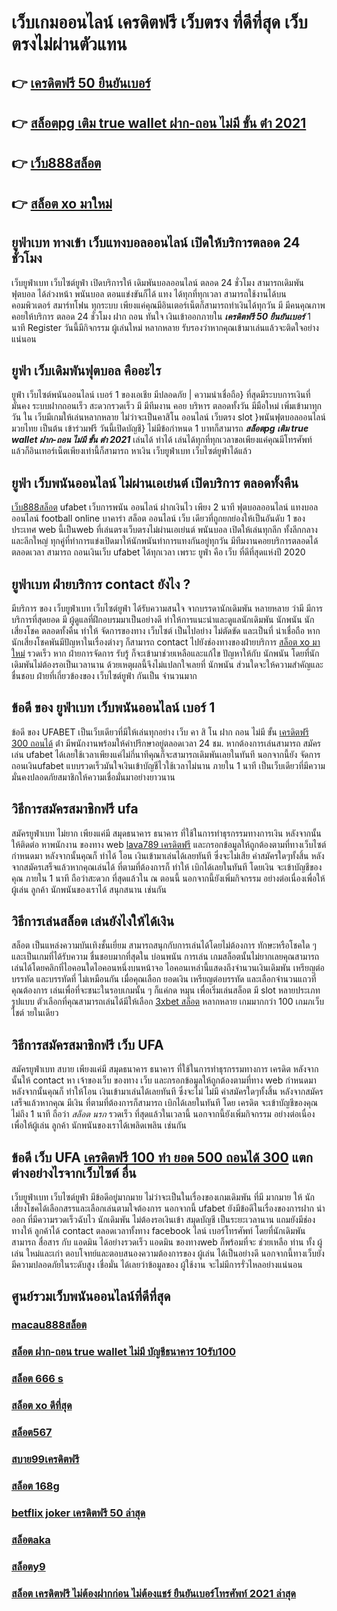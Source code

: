 # เว็บเกมออนไลน์ เครดิตฟรี เว็บตรง ที่ดีที่สุด  เว็บตรงไม่ผ่านตัวแทน 

## 👉 [เครดิตฟรี 50 ยืนยันเบอร์](https://bio.link/tisawago)
## 👉 [สล็อตpg เติม true wallet ฝาก-ถอน ไม่มี ขั้น ต่ํา 2021](https://mabet.net/credit-free-50/)
## 👉 [เว็บ888สล็อต](https://mabet.net/)
## 👉 [สล็อต xo มาใหม่](https://mabet.net/20-free-100/)

##  ยูฟ่าเบท ทางเข้า  เว็บแทงบอลออนไลน์  เปิดให้บริการตลอด 24 ชั่วโมง

 เว็บยูฟ่าเบท เว็บไซต์ยูฟ่า เปิดบริการให้ เดิมพันบอลออนไลน์ ตลอด 24 ชั่วโมง  สามารถเดิมพันฟุตบอล  ได้ล่วงหน้า  พนันบอล  ตอนแข่งขันก็ได้  แทง ได้ทุกที่ทุกเวลา สามารถใช้งานได้บน คอมพิวเตอร์  สมาร์ทโฟน ทุกระบบ เพียงแค่คุณมีอินเตอร์เน็ตก็สามารถทำเงินได้ทุกวัน มี มีคนคุณภาพคอยให้บริการ ตลอด 24 ชั่วโมง  ฝาก  ถอน  ทันใจ เงินเข้าออกภายใน ***เครดิตฟรี 50 ยืนยันเบอร์*** 1 นาที  Register วันนี้มีกิจกรรม  ผู้เล่นใหม่ หลากหลาย  รับรองว่าหากคุณเข้ามาเล่นแล้วจะติดใจอย่างแน่นอน 


##  ยูฟ่า  เว็บเดิมพันฟุตบอล  คืออะไร 

 ยูฟ่า เว็บไซต์พนันออนไลน์  เบอร์ 1 ของเอเชีย มีปลอดภัย | ความน่าเชื่อถือ} ที่สุดมีระบบการเงินที่มั่นคง ระบบฝากถอนเร็ว  สะดวกรวดเร็ว  มี มีทีมงาน คอย บริหาร ตลอดทั้งวัน  มีมือใหม่ เพิ่มเข้ามาทุกวัน ใน เว็บมีเกมให้เล่นหลากหลาย ไม่ว่าจะเป็นคาสิโน ออนไลน์ เว็บตรง slot }พนันฟุตบอลออนไลน์   มวยไทย เป็นต้น  เข้าร่วมฟรี วันนี้เปิดบัญชี} ไม่มีข้อกำหนด  1 บาทก็สามารถ ***สล็อตpg เติม true wallet ฝาก-ถอน ไม่มี ขั้น ต่ํา 2021*** เล่นได้  ทำได้ เล่นได้ทุกที่ทุกเวลาขอเพียงแค่คุณมีโทรศัพท์ แล้วก็อินเทอร์เน็ตเพียงเท่านี้ก็สามารถ หาเงิน เว็บยูฟ่าเบท เว็บไซต์ยูฟ่าได้แล้ว


##  ยูฟ่า เว็บพนันออนไลน์ ไม่ผ่านเอเย่นต์  เปิดบริการ ตลอดทั้งคืน

 [เว็บ888สล็อต](https://mabet.net/20-free-100/) ufabet  เว็บการพนัน ออนไลน์    ฝากเงินไว เพียง 2 นาที ฟุตบอลออนไลน์ แทงบอลออนไลน์ football online บาคาร่า สล็อต ออนไลน์  เว็บ เดียวที่ถูกยกย่องให้เป็นอันดับ 1 ของประเทศ web นี้เป็นweb ที่เล่นตรงเว็บตรงไม่ผ่านเอเย่นต์      พนันบอล  เปิดให้เล่นทุกลีก ทั้งลีกกลางและลีกใหญ่ ทุกคู่ที่ทำการแข่งเปิดมาให้นักพนันทำการแทงกันอยู่ทุกวัน มีทีมงานคอยบริการตลอดได้ตลอดเวลา   สามารถ  ถอนเงินเว็บ ufabet  ได้ทุกเวลา เพราะ  ยูฟ่า คือ เว็บ ที่ดีที่สุดแห่งปี 2020 


## ยูฟ่าเบท ฝ่ายบริการ  contact ยังไง ?

มีบริการ ของ เว็บยูฟ่าเบท เว็บไซต์ยูฟ่า  ได้รับความสนใจ จากบรรดานักเดิมพัน   หลายหลาย ว่ามี มีการบริการที่สุดยอด  มี ผู้ดูแลที่ฝึกอบรมมาเป็นอย่างดี ทำให้การแนะนำและดูแลนักเดิมพัน นักพนัน นักเสี่ยงโชค  ตลอดทั้งคืน ทำให้ จัดการของทาง เว็บไซต์ เป็นไปอย่าง ไม่ตัดขัด และเป็นที่  น่าเชื่อถือ หาก  นักเสี่ยงโชคพันมีปัญหาในเรื่องต่างๆ ก็สามารถ  contact  ไปยังช่องทางของฝ่ายบริการ   [สล็อต xo มาใหม่](https://member.mabet.net/?action=login) รวดเร็ว  หาก ฝ่ายการจัดการ รับรู้  ก็จะเข้ามาช่วยเหลือและแก้ไข ปัญหาให้กับ นักพนัน  โดยที่นักเดิมพันไม่ต้องรอเป็นเวลานาน ด้วยเหตุผลนี้จึงไม่แปลกใจเลยที่ นักพนัน ส่วนใดจะให้ความสำคัญและชื่นชอบ ฝ่ายที่เกี่ยวข้องของ เว็บไซต์ยูฟ่า กันเป็น จำนวนมาก 


## ข้อดี ของ ยูฟ่าเบท เว็บพนันออนไลน์  เบอร์ 1

ข้อดี ของ UFABET เป็นเว็บเดียวที่มีให้เล่นทุกอย่าง  เว็บ คา สิ โน ฝาก ถอน ไม่มี ขั้น [เครดิตฟรี 300 ถอนได้](https://mabet.net/pg-slot-credit-free/) ต่ํา  มีพนักงานพร้อมให้คำปรึกษาอยู่ตลอดเวลา 24 ชม. หากต้องการเล่นสามารถ  สมัครเล่น ufabet  ได้เลยใช้เวลาเพียงแค่ไม่กี่นาทีคุณก็จะสามารถเดิมพันเลยในทันที นอกจากนี้ยัง จัดการ ถอนเงินufabet  แบบรวดเร็วมันใจเงินเข้าบัญชีไวใช้เวลาไม่นาน ภายใน 1 นาที เป็นเว็บเดียวที่มีความมั่นคงปลอดภัยสมาชิกให้ความเชื่อมั่นมาอย่างยาวนาน


## วิธีการสมัครสมาชิกฟรี   ufa

สมัครยูฟ่าเบท  ไม่ยาก  เพียงแค่มี  สมุดธนาคาร ธนาคาร ที่ใช้ในการทำธุรกรรมทางการเงิน หลังจากนั้นให้ติดต่อ หาพนักงาน ของทาง  web [lava789 เครดิตฟรี](https://mabet.net/credit-free-100/)  และกรอกข้อมูลให้ถูกต้องตามที่ทางเว็บไซต์ กำหนดมา หลังจากนั้นคุณก็ ทำได้ โอน เงินเข้ามาเล่นได้เลยทันที ซึ่งจะไม่เสีย ค่าสมัครใดๆทั้งสิ้น หลังจากสมัครเสร็จแล้วหากคุณเล่นได้ ที่ตามที่ต้องการก็  ทำให้ เบิกได้เลยในทันที โดยเงิน จะเข้าบัญชีของคุณ ภายใน  1 นาที ถือว่าสะดวก ที่สุดแล้วใน ณ ตอนนี้ นอกจากนี้ยังเพิ่มกิจกรรม  อย่างต่อเนื่องเพื่อให้ผู้เล่น ลูกค้า นักพนันของเราได้ สนุกสนาน เช่นกัน

## วิธีการเล่นสล็อต เล่นยังไงให้ได้เงิน
สล็อต เป็นแหล่งความบันเทิงชั้นเยี่ยม สามารถสนุกกับการเล่นได้โดยไม่ต้องการ ทักษะหรือโชคใด ๆ และเป็นเกมที่ได้รับความ ชื่นชอบมากที่สุดใน บ่อนพนัน การเล่น เกมสล็อตนั้นไม่ยากเลยคุณสามารถเล่นได้โดยคลิกที่ไอคอนใดไอคอนหนึ่งบนหน้าจอ ไอคอนเหล่านี้แสดงถึงจำนวนเงินเดิมพัน  เหรียญต่อบรรทัด และบรรทัดที่ ไม่เหมือนกัน  เมื่อคุณเลือก ยอดเงิน  เหรียญต่อบรรทัด และเลือกจำนวนแถวที่คุณต้องการ เล่นเพื่อที่จะชนะในรอบเกมนั้น ๆ ก็แค่กด  หมุน  เพื่อเริ่มเล่นสล็อต มี slot หลายประเภท รูปแบบ ตัวเลือกที่คุณสามารถเล่นได้มีให้เลือก [3xbet สล็อต](https://mabet.net/register/) หลากหลาย เกมมากกว่า 100 เกมภเว็บไชต์ ายในเดียว

## วิธีการสมัครสมาชิกฟรี  เว็บ UFA  

สมัครยูฟ่าเบท  สบาย เพียงแค่มี  สมุดธนาคาร ธนาคาร ที่ใช้ในการทำธุรกรรมทางการ เครดิต หลังจากนั้นให้ contact หา เจ้าของเว็บ ของทาง  เว็บ  และกรอกข้อมูลให้ถูกต้องตามที่ทาง web กำหนดมา หลังจากนั้นคุณก็ ทำให้โอน เงินเข้ามาเล่นได้เลยทันที ซึ่งจะไม่ ไม่มี ค่าสมัครใดๆทั้งสิ้น หลังจากสมัครเสร็จแล้วหากคุณ มีเงิน ที่ตามที่ต้องการก็สามารถ  เบิกได้เลยในทันที โดย เครดิต จะเข้าบัญชีของคุณ  ไม่ถึง  1 นาที ถือว่า *สล็อต นรก* รวดเร็ว ที่สุดแล้วในเวลานี้  นอกจากนี้ยังเพิ่มกิจกรรม  อย่างต่อเนื่องเพื่อให้ผู้เล่น ลูกค้า นักพนันของเราได้เพลิดเพลิน เช่นกัน

## ข้อดี เว็บ UFA [เครดิตฟรี 100 ทํา ยอด 500 ถอนได้ 300](https://mabet.net/credit-free-new/) แตกต่างอย่างไรจากเว็บไซต์ อื่น

 เว็บยูฟ่าเบท เว็บไซต์ยูฟ่า มีข้อดีอยู่มากมาย  ไม่ว่าจะเป็นในเรื่องของเกมเดิมพัน ที่มี มากมาย  ให้ นักเสี่ยงโชคได้เลือกสรรและเลือกเล่นตามใจต้องการ นอกจากนี้ ufabet ยังมีข้อดีในเรื่องของการฝาก   นำออก ที่มีความรวดเร็วฉับไว นักเดิมพัน ไม่ต้องรอเงินเข้า สมุดบัญชี  เป็นระยะเวลานาน แถมยังมีช่องทางให้ ลูกค้าได้ contact  ตลอดเวลาทั้งทาง facebook ไลน์ เบอร์โทรศัพท์ โดยที่นักเดิมพัน สามารถ สื่อสาร กับ แอดมิน ได้อย่างรวดเร็ว  แอดมิน ของทางweb ก็พร้อมที่จะ ช่วยเหลือ ท่าน ทั้ง ผู้เล่น ใหม่และเก่า ตอบโจทย์และตอบสนองความต้องการของ ผู้เล่น ได้เป็นอย่างดี นอกจากนี้ทางเว็บยังมีความปลอดภัยในระดับสูง  เชื่อมั่น ได้เลยว่าข้อมูลของ ผู้ใช้งาน  จะไม่มีการรั่วไหลอย่างแน่นอน


## ศูนย์รวมเว็บพนันออนไลน์ที่ดีที่สุด

### [macau888สล็อต](https://atom.io/themes/MABET.net%20แจกโบนัส%20bet888%20เครดิตฟรี%20008%20สล็อต%20สล็อตแตกหนัก%2020รับ100)
### [สล็อต ฝาก-ถอน true wallet ไม่มี บัญชีธนาคาร 10รับ100](https://atom.io/themes/MABET.net%20แจกโบนัส%20สมัคร%20ufabet%20ขั้นต่ำ%20100%20008%20สล็อต%20สล็อตแตกหนัก%2020รับ100)
### [สล็อต 666 s](https://atom.io/themes/MABET.net%20แจกโบนัส%20เครดิตฟรี%20กดรับเอง%202021ล่าสุด%20008%20สล็อต%20สล็อตแตกหนัก%2020รับ100)
### [สล็อต xo ดีที่สุด](https://atom.io/themes/MABET.net%20แจกโบนัส%20สล็อต%20เว็บตรง%20ฝากถอน%20ไม่มี%20ขั้น%20ต่ํา%20วอ%20เลท%20008%20สล็อต%20สล็อตแตกหนัก%2020รับ100)
### [สล็อต567](https://atom.io/themes/MABET.net%20แจกโบนัส%20เครดิตฟรี%20กดรับ%20เอง%20วอ%20เลท%20008%20สล็อต%20สล็อตแตกหนัก%2020รับ100)
### [สบาย99เครดิตฟรี](https://atom.io/themes/MABET.net%20แจกโบนัส%20สล็อต%2098%20008%20สล็อต%20สล็อตแตกหนัก%2020รับ100)
### [สล็อต 168g](https://atom.io/themes/MABET.net%20แจกโบนัส%20สล็อต789%20ฝาก-ถอน%20true%20wallet%20008%20สล็อต%20สล็อตแตกหนัก%2020รับ100)
### [betflix joker เครดิตฟรี 50 ล่าสุด](https://atom.io/themes/MABET.net%20แจกโบนัส%20สล็อต%20xo%20ฝาก-ถอน%20ไม่มี%20ขั้น%20ต่ํา%20วอ%20เลท%20008%20สล็อต%20สล็อตแตกหนัก%2020รับ100)
### [สล็อตaka](https://atom.io/themes/MABET.net%20แจกโบนัส%20superslot%20เครดิตฟรี%2050%20ยืนยันเบอร์%20ล่าสุด%20008%20สล็อต%20สล็อตแตกหนัก%2020รับ100)
### [สล็อตy9](https://atom.io/themes/MABET.net%20แจกโบนัส%20รวม%20superslot%20เครดิตฟรี%2050%20ไม่ต้องแชร์%20008%20สล็อต%20สล็อตแตกหนัก%2020รับ100)
### [สล็อต เครดิตฟรี ไม่ต้องฝากก่อน ไม่ต้องแชร์ ยืนยันเบอร์โทรศัพท์ 2021 ล่าสุด](https://atom.io/themes/MABET.net%20แจกโบนัส%20wm666%20เครดิตฟรี%20008%20สล็อต%20สล็อตแตกหนัก%2020รับ100)